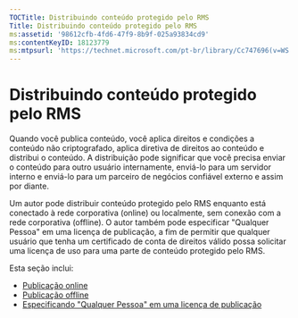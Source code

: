 ```yaml
---
TOCTitle: Distribuindo conteúdo protegido pelo RMS
Title: Distribuindo conteúdo protegido pelo RMS
ms:assetid: '98612cfb-4fd6-47f9-8b9f-025a93834cd9'
ms:contentKeyID: 18123779
ms:mtpsurl: 'https://technet.microsoft.com/pt-br/library/Cc747696(v=WS.10)'
---
```


Distribuindo conteúdo protegido pelo RMS
========================================

Quando você publica conteúdo, você aplica direitos e condições a conteúdo não criptografado, aplica diretiva de direitos ao conteúdo e distribui o conteúdo. A distribuição pode significar que você precisa enviar o conteúdo para outro usuário internamente, enviá-lo para um servidor interno e enviá-lo para um parceiro de negócios confiável externo e assim por diante.

Um autor pode distribuir conteúdo protegido pelo RMS enquanto está conectado à rede corporativa (online) ou localmente, sem conexão com a rede corporativa (offline). O autor também pode especificar "Qualquer Pessoa" em uma licença de publicação, a fim de permitir que qualquer usuário que tenha um certificado de conta de direitos válido possa solicitar uma licença de uso para uma parte de conteúdo protegido pelo RMS.

Esta seção inclui:

-   [Publicação online](https://technet.microsoft.com/962c4e83-cf34-4c61-9589-31d24b0299fb)
-   [Publicação offline](https://technet.microsoft.com/f6384ed2-f917-442e-aa63-c1394a1c4d06)
-   [Especificando "Qualquer Pessoa" em uma licença de publicação](https://technet.microsoft.com/86f1db8b-5cbc-4c0c-955d-810c20375758)
